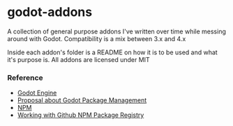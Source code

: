 # godot-addons

A collection of general purpose addons I've written over time while messing around with Godot.
Compatibility is a mix between 3.x and 4.x

Inside each addon's folder is a README on how it is to be used and what it's purpose is.
All addons are licensed under MIT

### Reference

* [Godot Engine](https://godotengine.org/)
* [Proposal about Godot Package Management](https://github.com/godotengine/godot-proposals/issues/62)
* [NPM](https://www.npmjs.com/)
* [Working with Github NPM Package Registry](https://docs.github.com/en/packages/working-with-a-github-packages-registry/working-with-the-npm-registry)
